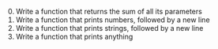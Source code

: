 0. Write a function that returns the sum of all its parameters
1. Write a function that prints numbers, followed by a new line
2. Write a function that prints strings, followed by a new line
3. Write a function that prints anything

